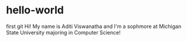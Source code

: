 # hello-world
first git
Hi! My name is Aditi Viswanatha and I'm a sophmore at Michigan State University majoring in Computer Science!
